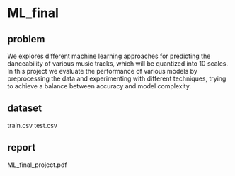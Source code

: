 # ML_final
## problem
We explores different machine learning approaches for predicting the danceability of various music tracks, which will be quantized into 10 scales. \
In this project we evaluate the performance of various models by preprocessing the data and experimenting with different techniques, trying to achieve a balance between accuracy and model complexity.
## dataset
train.csv test.csv
## report
ML_final_project.pdf
